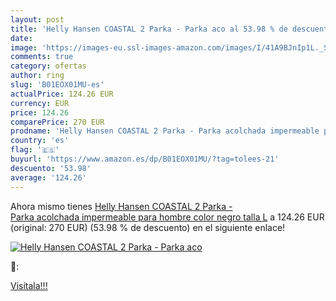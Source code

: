 ```yaml
---
layout: post
title: 'Helly Hansen COASTAL 2 Parka - Parka aco al 53.98 % de descuento'
date: 
image: 'https://images-eu.ssl-images-amazon.com/images/I/41A9BJnIp1L._SL200_.jpg'
comments: true
category: ofertas
author: ring
slug: 'B01EOX01MU-es'
actualPrice: 124.26 EUR
currency: EUR
price: 124.26
comparePrice: 270 EUR
prodname: 'Helly Hansen COASTAL 2 Parka - Parka acolchada impermeable para hombre  color negro  talla L'
country: 'es'
flag: '🇪🇸'
buyurl: 'https://www.amazon.es/dp/B01EOX01MU/?tag=tolees-21'
descuento: '53.98'
average: '124.26'
---
```


Ahora mismo tienes [Helly Hansen COASTAL 2 Parka - Parka acolchada impermeable para hombre  color negro  talla L](https://www.amazon.es/dp/B01EOX01MU/?tag=tolees-21) a 124.26 EUR (original: 270 EUR) (53.98 %  de descuento) en el siguiente enlace!

[![Helly Hansen COASTAL 2 Parka - Parka aco](https://images-eu.ssl-images-amazon.com/images/I/41A9BJnIp1L._SL200_.jpg)](https://www.amazon.es/dp/B01EOX01MU/?tag=tolees-21)

🔎:


[Visítala!!!](https://www.amazon.es/dp/B01EOX01MU/?tag=tolees-21)
